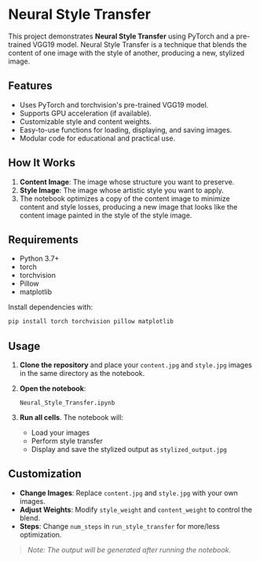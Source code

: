 # Neural Style Transfer

This project demonstrates **Neural Style Transfer** using PyTorch and a pre-trained VGG19 model. Neural Style Transfer is a technique that blends the content of one image with the style of another, producing a new, stylized image.

## Features

- Uses PyTorch and torchvision's pre-trained VGG19 model.
- Supports GPU acceleration (if available).
- Customizable style and content weights.
- Easy-to-use functions for loading, displaying, and saving images.
- Modular code for educational and practical use.

## How It Works

1. **Content Image**: The image whose structure you want to preserve.
2. **Style Image**: The image whose artistic style you want to apply.
3. The notebook optimizes a copy of the content image to minimize content and style losses, producing a new image that looks like the content image painted in the style of the style image.

## Requirements

- Python 3.7+
- torch
- torchvision
- Pillow
- matplotlib

Install dependencies with:

```sh
pip install torch torchvision pillow matplotlib
```

## Usage

1. **Clone the repository** and place your `content.jpg` and `style.jpg` images in the same directory as the notebook.

2. **Open the notebook**:

   ```
   Neural_Style_Transfer.ipynb
   ```

3. **Run all cells**. The notebook will:
   - Load your images
   - Perform style transfer
   - Display and save the stylized output as `stylized_output.jpg`

## Customization

- **Change Images**: Replace `content.jpg` and `style.jpg` with your own images.
- **Adjust Weights**: Modify `style_weight` and `content_weight` to control the blend.
- **Steps**: Change `num_steps` in `run_style_transfer` for more/less optimization.

> *Note: The output will be generated after running the notebook.*
